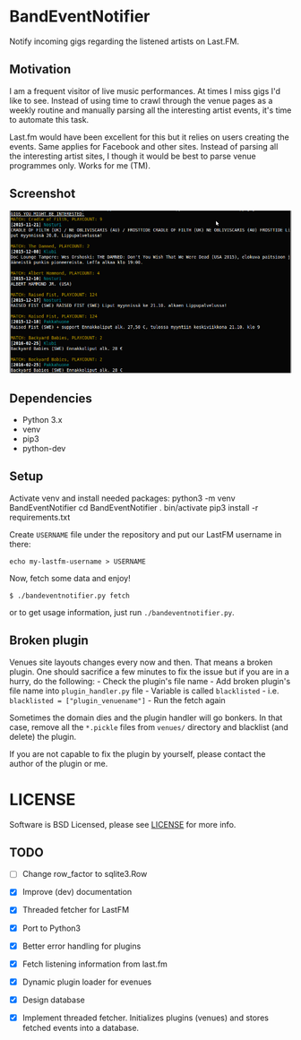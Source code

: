 # BandEventNotifier
Notify incoming gigs regarding the listened artists on Last.FM.

## Motivation
I am a frequent visitor of live music performances.
At times I miss gigs I'd like to see.
Instead of using time to crawl through the venue pages as a weekly
routine and manually parsing all the interesting artist events, it's time to
automate this task.

Last.fm would have been excellent for this but it relies on users creating the
events.
Same applies for Facebook and other sites.
Instead of parsing all the interesting artist sites, I though it would be best
to parse venue programmes only.
Works for me (TM).

## Screenshot
![BandEventNotifier](ben.png)


## Dependencies
- Python 3.x
- venv
- pip3
- python-dev

## Setup
Activate venv and install needed packages:
	python3 -m venv BandEventNotifier
	cd BandEventNotifier
	. bin/activate
	pip3 install -r requirements.txt

Create `USERNAME` file under the repository and put our LastFM username in there:

	echo my-lastfm-username > USERNAME

Now, fetch some data and enjoy!

	$ ./bandeventnotifier.py fetch

or to get usage information, just run `./bandeventnotifier.py`.

## Broken plugin
Venues site layouts changes every now and then.
That means a broken plugin.
One should sacrifice a few minutes to fix the issue but if you are in a hurry,
do the following:
	- Check the plugin's file name
	- Add broken plugin's file name into `plugin_handler.py` file
	- Variable is called `blacklisted`
	- i.e. `blacklisted = ["plugin_venuename"]`
	- Run the fetch again

Sometimes the domain dies and the plugin handler will go bonkers.
In that case, remove all the `*.pickle` files from `venues/` directory and
blacklist (and delete) the plugin.

If you are not capable to fix the plugin by yourself, please contact the author
of the plugin or me.

# LICENSE
Software is BSD Licensed, please see [LICENSE](LICENSE) for more info.

## TODO
- [ ] Change row\_factor to sqlite3.Row

- [X] Improve (dev) documentation

- [X] Threaded fetcher for LastFM

- [X] Port to Python3

- [X] Better error handling for plugins

- [X] Fetch listening information from last.fm

- [X] Dynamic plugin loader for evenues

- [X] Design database

- [X] Implement threaded fetcher. Initializes plugins (venues) and stores
  fetched events into a database.

